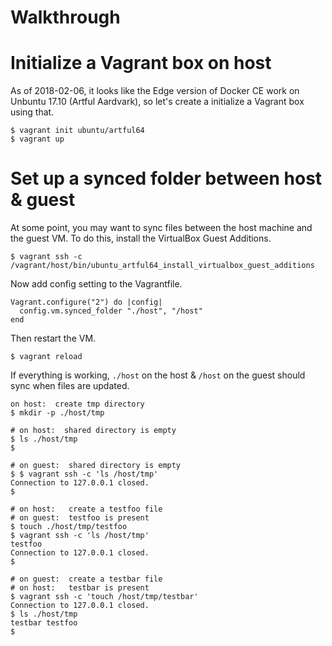 # Walkthrough

# Initialize a Vagrant box on host

As of 2018-02-06, it looks like the Edge version of Docker CE work on Unbuntu 17.10 (Artful Aardvark), so let's create a initialize a Vagrant box using that.

    $ vagrant init ubuntu/artful64
    $ vagrant up

# Set up a synced folder between host & guest

At some point, you may want to sync files between the host machine and the guest VM.  To do this, install the VirtualBox Guest Additions.

    $ vagrant ssh -c /vagrant/host/bin/ubuntu_artful64_install_virtualbox_guest_additions

Now add config setting to the Vagrantfile.

    Vagrant.configure("2") do |config|
      config.vm.synced_folder "./host", "/host"
    end

Then restart the VM.

    $ vagrant reload

If everything is working, `./host` on the host & `/host` on the guest should sync when files are updated.

    on host:  create tmp directory
    $ mkdir -p ./host/tmp

    # on host:  shared directory is empty
    $ ls ./host/tmp
    $

    # on guest:  shared directory is empty
    $ $ vagrant ssh -c 'ls /host/tmp'
    Connection to 127.0.0.1 closed.
    $

    # on host:   create a testfoo file
    # on guest:  testfoo is present
    $ touch ./host/tmp/testfoo
    $ vagrant ssh -c 'ls /host/tmp'
    testfoo
    Connection to 127.0.0.1 closed.
    $

    # on guest:  create a testbar file
    # on host:   testbar is present
    $ vagrant ssh -c 'touch /host/tmp/testbar'
    Connection to 127.0.0.1 closed.
    $ ls ./host/tmp
    testbar	testfoo
    $
